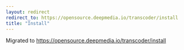```yaml
---
layout: redirect
redirect_to: https://opensource.deepmedia.io/transcoder/install
title: "Install"
---
```


Migrated to https://opensource.deepmedia.io/transcoder/install
